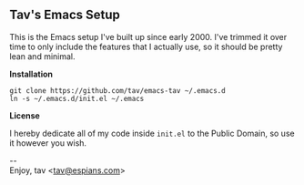 Tav's Emacs Setup
-----------------

This is the Emacs setup I've built up since early 2000. I've trimmed it over  
time to only include the features that I actually use, so it should be pretty  
lean and minimal.

**Installation**

    git clone https://github.com/tav/emacs-tav ~/.emacs.d
    ln -s ~/.emacs.d/init.el ~/.emacs

**License**

I hereby dedicate all of my code inside `init.el` to the Public Domain, so use  
it however you wish.

--  
Enjoy, tav <<tav@espians.com>>
